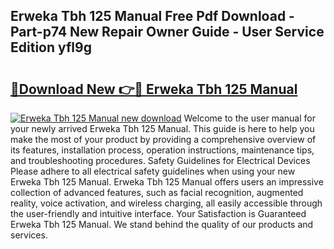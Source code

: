 ## Erweka Tbh 125 Manual Free Pdf Download - Part-p74 New Repair Owner Guide - User Service Edition yfl9g

# <h2><a href="http://cf2203.oget.top/?id=Erweka+Tbh+125+Manual">🔗Download New 👉🔴 Erweka Tbh 125 Manual</a></h2>

[![Erweka Tbh 125 Manual new download](https://i.imgur.com/5g1atiW.png)](http://cf2203.oget.top/?id=Erweka+Tbh+125+Manual)
Welcome to the user manual for your newly arrived Erweka Tbh 125 Manual. This guide is here to help you make the most of your product by providing a comprehensive overview of its features, installation process, operation instructions, maintenance tips, and troubleshooting procedures. Safety Guidelines for Electrical Devices Please adhere to all electrical safety guidelines when using your new Erweka Tbh 125 Manual. Erweka Tbh 125 Manual offers users an impressive collection of advanced features, such as facial recognition, augmented reality, voice activation, and wireless charging, all easily accessible through the user-friendly and intuitive interface. Your Satisfaction is Guaranteed Erweka Tbh 125 Manual. We stand behind the quality of our products and services.
